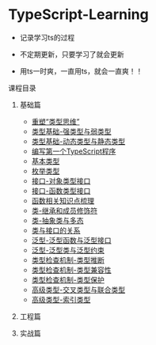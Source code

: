 # TypeScript-Learning

* 记录学习ts的过程

* 不定期更新，只要学习了就会更新

* 用ts一时爽，一直用ts，就会一直爽！！

课程目录

1. 基础篇
    *  [重塑“类型思维”](./01-基础篇/01-重塑“类型思维”/重塑“类型思维”.md)
    *  [类型基础-强类型与弱类型](./01-基础篇/02-类型基础-强类型与弱类型/强类型与弱类型.md)
    *  [类型基础-动态类型与静态类型](./01-基础篇/03-类型基础-动态类型与静态类型/类型基础-动态类型与静态类型.md)
    *  [编写第一个TypeScript程序](./01-基础篇/04-编写第一个TypeScript程序/编写第一个TypeScript程序.md)
    *  [基本类型](./01-基础篇/05-基本类型/基本类型.md)
    *  [枚举类型](./01-基础篇/06-枚举类型/枚举类型.md)
    *  [接口-对象类型接口](./01-基础篇/07-接口-对象类型接口/接口-对象类型接口.md)
    *  [接口-函数类型接口](./01-基础篇/08-接口-函数类型接口/接口-函数类型接口.md)
    *  [函数相关知识点梳理](./01-基础篇/09-函数相关知识点梳理/函数相关知识点梳理.md)
    *  [类-继承和成员修饰符](./01-基础篇/10-类-继承和成员修饰符/类-继承和成员修饰符.md)
    *  [类-抽象类与多态](./01-基础篇/11-类-抽象类与多态/类-抽象类与多态.md)
    *  [类与接口的关系](./01-基础篇/12-类与接口的关系/类与接口的关系.md)
    *  [泛型-泛型函数与泛型接口](./01-基础篇/13-泛型-泛型函数与泛型接口/泛型-泛型函数与泛型接口.md)
    *  [泛型-泛型类与泛型约束](./01-基础篇/14-泛型-泛型类与泛型约束/泛型-泛型类与泛型约束.md)
    *  [类型检查机制-类型推断](./01-基础篇/15-类型检查机制-类型推断/类型检查机制-类型推断.md)
    *  [类型检查机制-类型兼容性](./01-基础篇/16-类型检查机制-类型兼容性/类型检查机制-类型兼容性.md)
    *  [类型检查机制-类型保护](./01-基础篇/17-类型检查机制-类型保护/类型检查机制-类型保护.md)
    *  [高级类型-交叉类型与联合类型](./01-基础篇/18-高级类型-交叉类型与联合类型/高级类型-交叉类型与联合类型.md)
    *  [高级类型-索引类型](./01-基础篇/19-高级类型-索引类型/高级类型-索引类型.md)
    
2. 工程篇

3. 实战篇

